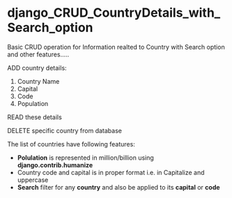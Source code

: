 # django_CRUD_CountryDetails_with_Search_option
Basic CRUD operation for Information realted to Country with Search option and other features.....

ADD country details:

1. Country Name
2. Capital
3. Code
4. Population

READ these details

DELETE specific country from database

The list of countries have following features:
- **Polulation** is represented in million/billion using **django.contrib.humanize** 
- Country code and capital is in proper format i.e. in Capitalize and uppercase
- **Search** filter for any **country** and also be applied to its **capital** or **code**


